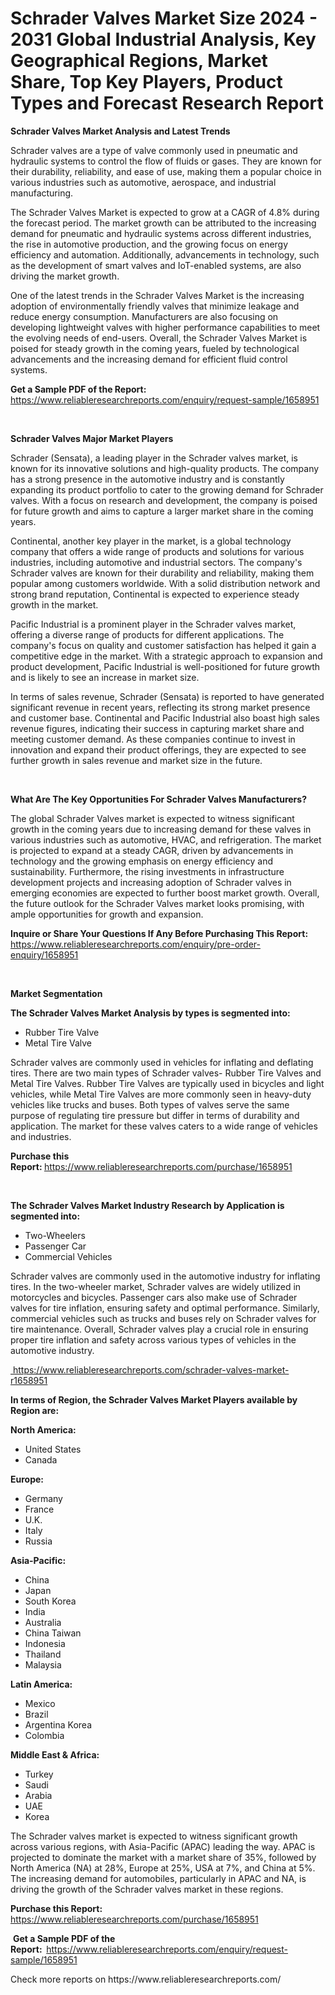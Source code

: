 <p><h1>Schrader Valves Market Size 2024 - 2031 Global Industrial Analysis, Key Geographical Regions, Market Share, Top Key Players, Product Types and Forecast Research Report</h1></p><p><strong>Schrader Valves Market Analysis and Latest Trends</strong></p>
<p><p>Schrader valves are a type of valve commonly used in pneumatic and hydraulic systems to control the flow of fluids or gases. They are known for their durability, reliability, and ease of use, making them a popular choice in various industries such as automotive, aerospace, and industrial manufacturing.</p><p>The Schrader Valves Market is expected to grow at a CAGR of 4.8% during the forecast period. The market growth can be attributed to the increasing demand for pneumatic and hydraulic systems across different industries, the rise in automotive production, and the growing focus on energy efficiency and automation. Additionally, advancements in technology, such as the development of smart valves and IoT-enabled systems, are also driving the market growth.</p><p>One of the latest trends in the Schrader Valves Market is the increasing adoption of environmentally friendly valves that minimize leakage and reduce energy consumption. Manufacturers are also focusing on developing lightweight valves with higher performance capabilities to meet the evolving needs of end-users. Overall, the Schrader Valves Market is poised for steady growth in the coming years, fueled by technological advancements and the increasing demand for efficient fluid control systems.</p></p>
<p><strong>Get a Sample PDF of the Report:&nbsp;</strong> <a href="https://www.reliableresearchreports.com/enquiry/request-sample/1658951">https://www.reliableresearchreports.com/enquiry/request-sample/1658951</a></p>
<p>&nbsp;</p>
<p><strong>Schrader Valves Major Market Players</strong></p>
<p><p>Schrader (Sensata), a leading player in the Schrader valves market, is known for its innovative solutions and high-quality products. The company has a strong presence in the automotive industry and is constantly expanding its product portfolio to cater to the growing demand for Schrader valves. With a focus on research and development, the company is poised for future growth and aims to capture a larger market share in the coming years.</p><p>Continental, another key player in the market, is a global technology company that offers a wide range of products and solutions for various industries, including automotive and industrial sectors. The company's Schrader valves are known for their durability and reliability, making them popular among customers worldwide. With a solid distribution network and strong brand reputation, Continental is expected to experience steady growth in the market.</p><p>Pacific Industrial is a prominent player in the Schrader valves market, offering a diverse range of products for different applications. The company's focus on quality and customer satisfaction has helped it gain a competitive edge in the market. With a strategic approach to expansion and product development, Pacific Industrial is well-positioned for future growth and is likely to see an increase in market size.</p><p>In terms of sales revenue, Schrader (Sensata) is reported to have generated significant revenue in recent years, reflecting its strong market presence and customer base. Continental and Pacific Industrial also boast high sales revenue figures, indicating their success in capturing market share and meeting customer demand. As these companies continue to invest in innovation and expand their product offerings, they are expected to see further growth in sales revenue and market size in the future.</p></p>
<p>&nbsp;</p>
<p><strong>What Are The Key Opportunities For Schrader Valves Manufacturers?</strong></p>
<p><p>The global Schrader Valves market is expected to witness significant growth in the coming years due to increasing demand for these valves in various industries such as automotive, HVAC, and refrigeration. The market is projected to expand at a steady CAGR, driven by advancements in technology and the growing emphasis on energy efficiency and sustainability. Furthermore, the rising investments in infrastructure development projects and increasing adoption of Schrader valves in emerging economies are expected to further boost market growth. Overall, the future outlook for the Schrader Valves market looks promising, with ample opportunities for growth and expansion.</p></p>
<p><strong>Inquire or Share Your Questions If Any Before Purchasing This Report:</strong> <a href="https://www.reliableresearchreports.com/enquiry/pre-order-enquiry/1658951">https://www.reliableresearchreports.com/enquiry/pre-order-enquiry/1658951</a></p>
<p>&nbsp;</p>
<p><strong>Market Segmentation</strong></p>
<p><strong>The Schrader Valves Market Analysis by types is segmented into:</strong></p>
<p><ul><li>Rubber Tire Valve</li><li>Metal Tire Valve</li></ul></p>
<p><p>Schrader valves are commonly used in vehicles for inflating and deflating tires. There are two main types of Schrader valves- Rubber Tire Valves and Metal Tire Valves. Rubber Tire Valves are typically used in bicycles and light vehicles, while Metal Tire Valves are more commonly seen in heavy-duty vehicles like trucks and buses. Both types of valves serve the same purpose of regulating tire pressure but differ in terms of durability and application. The market for these valves caters to a wide range of vehicles and industries.</p></p>
<p><strong>Purchase this Report:&nbsp;</strong><a href="https://www.reliableresearchreports.com/purchase/1658951">https://www.reliableresearchreports.com/purchase/1658951</a></p>
<p>&nbsp;</p>
<p><strong>The Schrader Valves Market Industry Research by Application is segmented into:</strong></p>
<p><ul><li>Two-Wheelers</li><li>Passenger Car</li><li>Commercial Vehicles</li></ul></p>
<p><p>Schrader valves are commonly used in the automotive industry for inflating tires. In the two-wheeler market, Schrader valves are widely utilized in motorcycles and bicycles. Passenger cars also make use of Schrader valves for tire inflation, ensuring safety and optimal performance. Similarly, commercial vehicles such as trucks and buses rely on Schrader valves for tire maintenance. Overall, Schrader valves play a crucial role in ensuring proper tire inflation and safety across various types of vehicles in the automotive industry.</p></p>
<p><a href="https://www.reliableresearchreports.com/schrader-valves-market-r1658951">&nbsp;https://www.reliableresearchreports.com/schrader-valves-market-r1658951</a></p>
<p><strong>In terms of Region, the Schrader Valves Market Players available by Region are:</strong></p>
<p>
    <p> <strong> North America: </strong>
        <ul>
            <li>United States</li>
            <li>Canada</li>
        </ul>
        </p> 
    <p> <strong> Europe: </strong>
        <ul>
            <li>Germany</li>
            <li>France</li>
            <li>U.K.</li>
            <li>Italy</li>
            <li>Russia</li>
        </ul>
        </p> 
    <p> <strong> Asia-Pacific: </strong>
        <ul>
            <li>China</li>
            <li>Japan</li>
            <li>South Korea</li>
            <li>India</li>
            <li>Australia</li>
            <li>China Taiwan</li>
            <li>Indonesia</li>
            <li>Thailand</li>
            <li>Malaysia</li>
        </ul>
        </p> 
    <p> <strong> Latin America: </strong>
        <ul>
            <li>Mexico</li>
            <li>Brazil</li>
            <li>Argentina Korea</li>
            <li>Colombia</li>
        </ul>
        </p> 
    <p> <strong> Middle East & Africa: </strong>
        <ul>
            <li>Turkey</li>
            <li>Saudi</li>
            <li>Arabia</li>
            <li>UAE</li>
            <li>Korea</li>
        </ul>
    </p>
    </p>
<p><p>The Schrader valves market is expected to witness significant growth across various regions, with Asia-Pacific (APAC) leading the way. APAC is projected to dominate the market with a market share of 35%, followed by North America (NA) at 28%, Europe at 25%, USA at 7%, and China at 5%. The increasing demand for automobiles, particularly in APAC and NA, is driving the growth of the Schrader valves market in these regions.</p></p>
<p><strong>Purchase this Report: </strong><a href="https://www.reliableresearchreports.com/purchase/1658951">https://www.reliableresearchreports.com/purchase/1658951</a></p>
<p>&nbsp;<strong>Get a Sample PDF of the Report:&nbsp;&nbsp;</strong><a href="https://www.reliableresearchreports.com/enquiry/request-sample/1658951">https://www.reliableresearchreports.com/enquiry/request-sample/1658951</a></p>
<p><strong></strong></p>
<p>Check more reports on https://www.reliableresearchreports.com/</p>